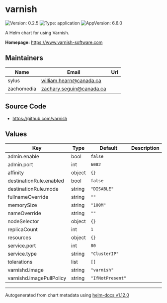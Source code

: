 # varnish

![Version: 0.2.5](https://img.shields.io/badge/Version-0.2.5-informational?style=flat-square) ![Type: application](https://img.shields.io/badge/Type-application-informational?style=flat-square) ![AppVersion: 6.6.0](https://img.shields.io/badge/AppVersion-6.6.0-informational?style=flat-square)

A Helm chart for using Varnish.

**Homepage:** <https://www.varnish-software.com>

## Maintainers

| Name | Email | Url |
| ---- | ------ | --- |
| sylus | <william.hearn@canada.ca> |  |
| zachomedia | <zachary.seguin@canada.ca> |  |

## Source Code

* <https://github.com/varnish>

## Values

| Key | Type | Default | Description |
|-----|------|---------|-------------|
| admin.enable | bool | `false` |  |
| admin.port | int | `6082` |  |
| affinity | object | `{}` |  |
| destinationRule.enabled | bool | `false` |  |
| destinationRule.mode | string | `"DISABLE"` |  |
| fullnameOverride | string | `""` |  |
| memorySize | string | `"100M"` |  |
| nameOverride | string | `""` |  |
| nodeSelector | object | `{}` |  |
| replicaCount | int | `1` |  |
| resources | object | `{}` |  |
| service.port | int | `80` |  |
| service.type | string | `"ClusterIP"` |  |
| tolerations | list | `[]` |  |
| varnishd.image | string | `"varnish"` |  |
| varnishd.imagePullPolicy | string | `"IfNotPresent"` |  |

----------------------------------------------
Autogenerated from chart metadata using [helm-docs v1.12.0](https://github.com/norwoodj/helm-docs/releases/v1.12.0)
